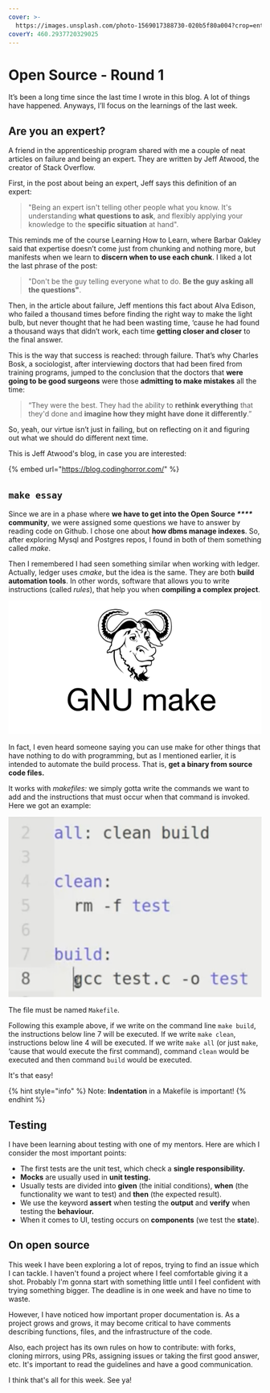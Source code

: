 ```yaml
---
cover: >-
  https://images.unsplash.com/photo-1569017388730-020b5f80a004?crop=entropy&cs=tinysrgb&fm=jpg&ixid=MnwxOTcwMjR8MHwxfHNlYXJjaHw1fHxvcGVuJTIwc291cmNlfGVufDB8fHx8MTY1MzM1ODYzMQ&ixlib=rb-1.2.1&q=80
coverY: 460.2937720329025
---
```


# Open Source - Round 1

It’s been a long time since the last time I wrote in this blog. A lot of things have happened. Anyways, I’ll focus on the learnings of the last week.

## Are you an expert? <a href="#coding_horror" id="coding_horror"></a>

A friend in the apprenticeship program shared with me a couple of neat articles on failure and being an expert. They are written by Jeff Atwood, the creator of Stack Overflow. &#x20;

First, in the post about being an expert, Jeff says this definition of an expert:&#x20;

> "Being an expert isn't telling other people what you know. It's understanding **what questions to ask**, and flexibly applying your knowledge to the **specific situation** at hand".

This reminds me of the course Learning How to Learn, where Barbar Oakley said that expertise doesn’t come just from chunking and nothing more, but manifests when we learn to **discern when to use each chunk**. I liked a lot the last phrase of the post:&#x20;

> "Don't be the guy telling everyone what to do. **Be the guy asking all the questions"**.&#x20;

Then, in the article about failure, Jeff mentions this fact about Alva Edison, who failed a thousand times before finding the right way to make the light bulb, but never thought that he had been wasting time, ‘cause he had found a thousand ways that didn’t work, each time **getting closer and closer** to the final answer.&#x20;

This is the way that success is reached: through failure. That’s why Charles Bosk, a sociologist, after interviewing doctors that had been fired from training programs, jumped to the conclusion that the doctors that **were going to be good surgeons** were those **admitting to make mistakes** all the time:&#x20;

> “They were the best. They had the ability to **rethink everything** that they'd done and **imagine how they might have done it differently**.”&#x20;

So, yeah, our virtue isn’t just in failing, but on reflecting on it and figuring out what we should do different next time.&#x20;

This is Jeff Atwood's blog, in case you are interested:

{% embed url="https://blog.codinghorror.com/" %}

## `make essay` <a href="#gnu_make" id="gnu_make"></a>

Since we are in a phase where **we have to get into the Open Source **_****_** community**, we were assigned some questions we have to answer by reading code on Github. I chose one about **how dbms manage indexes**. So, after exploring Mysql and Postgres repos, I found in both of them something called _make_.&#x20;

Then I remembered I had seen something similar when working with ledger. Actually, ledger uses _cmake_, but the idea is the same. They are both **build automation tools**. In other words, software that allows you to write instructions (called _rules_), that help you when **compiling a complex project**.&#x20;

![It is a GNU library](<../.gitbook/assets/image (3) (1).png>)

In fact, I even heard someone saying you can use make for other things that have nothing to do with programming, but as I mentioned earlier, it is intended to automate the build process. That is, **get a binary from source code files.**&#x20;

It works with _makefiles:_ we simply gotta write the commands we want to add and the instructions that must occur when that command is invoked. Here we got an example:

![](<../.gitbook/assets/image (8) (1).png>)

The file must be named `Makefile`.&#x20;

Following this example above, if we write on the command line `make build`, the instructions below line 7 will be executed. If we write `make clean`, instructions below line 4 will be executed. If we write `make all` (or just `make`, ‘cause that would execute the first command), command `clean` would be executed and then command `build` would be executed.

It's that easy!

{% hint style="info" %}
Note: **Indentation** in a Makefile is important!
{% endhint %}

## Testing

I have been learning about testing with one of my mentors. Here are which I consider the most important points:

* The first tests are the unit test, which check a **single responsibility.**
* **Mocks** are usually used in **unit testing.**
* Usually tests are divided into **given** (the initial conditions), **when** (the functionality we want to test) and **then** (the expected result).
* We use the keyword **assert** when testing the **output** and **verify** when testing the **behaviour.**
* When it comes to UI, testing occurs on **components** (we test the **state**).

## On open source <a href="#open_source" id="open_source"></a>

This week I have been exploring a lot of repos, trying to find an issue which I can tackle. I haven't found a project where I feel comfortable giving it a shot. Probably I'm gonna start with something little until I feel confident with trying something bigger. The deadline is in one week and have no time to waste.

However, I have noticed how important proper documentation is. As a project grows and grows, it may become critical to have comments describing functions, files, and the infrastructure of the code.

Also, each project has its own rules on how to contribute: with forks, cloning mirrors, using PRs, assigning issues or taking the first good answer, etc. It's important to read the guidelines and have a good communication.

I think that's all for this week. See ya!
